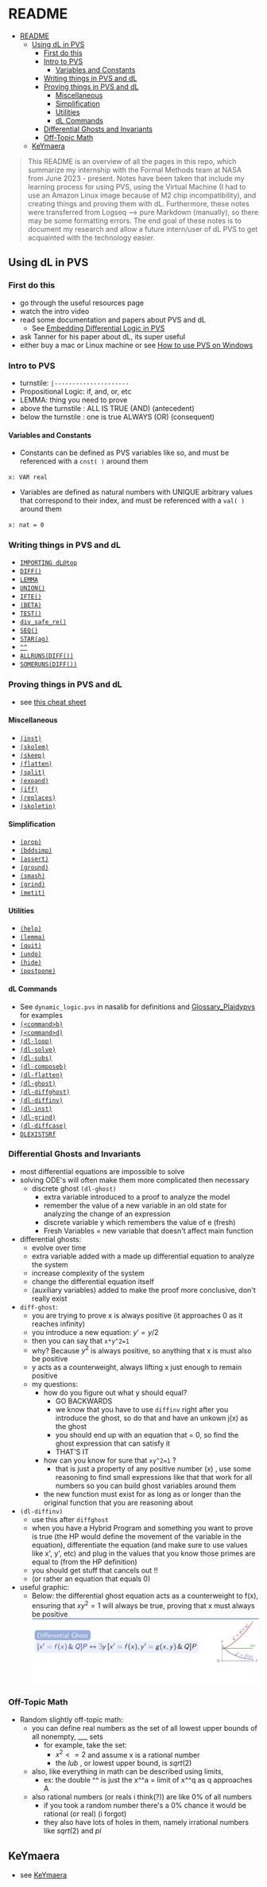 
# README

<!--toc:start-->

- [README](#readme)
  - [Using dL in PVS](#using-dl-in-pvs)
    - [First do this](#first-do-this)
    - [Intro to PVS](#intro-to-pvs)
      - [Variables and Constants](#variables-and-constants)
    - [Writing things in PVS and dL](#writing-things-in-pvs-and-dl)
    - [Proving things in PVS and dL](#proving-things-in-pvs-and-dl)
      - [Miscellaneous](#miscellaneous)
      - [Simplification](#simplification)
      - [Utilities](#utilities)
      - [dL Commands](#dl-commands)
    - [Differential Ghosts and Invariants](#differential-ghosts-and-invariants)
    - [Off-Topic Math](#off-topic-math)
  - [KeYmaera](#keymaera)

<!--toc:end-->

> This README is an overview of all the pages in this repo, which summarize my
> internship with the Formal Methods team at NASA from June 2023 - present. Notes
> have been taken that include my learning process for using PVS, using the
> Virtual Machine (I had to use an Amazon Linux image because of M2 chip
> incompatibility), and creating things and proving them with dL. Furthermore,
> these notes were transferred from Logseq --> pure Markdown (manually), so there
> may be some formatting errors. The end goal of these notes is to document my
> research and allow a future intern/user of dL PVS to get acquainted with the
> technology easier.

## Using dL in PVS

### First do this

- go through the useful resources page
- watch the intro video
- read some documentation and papers about PVS and dL
  - See [Embedding Differential Logic in PVS](assets/LSFA_23_submit.pdf)
- ask Tanner for his paper about dL, its super useful
- either buy a mac or Linux machine or see [How to use PVS on Windows](pages/pvs-on-windows.md)

### Intro to PVS

- turnstile: `|---------------------`
- Propositional Logic: if, and, or, etc
- LEMMA: thing you need to prove
- above the turnstile : ALL IS TRUE (AND) (antecedent)
- below the turnstile : one is true ALWAYS (OR) (consequent)

#### Variables and Constants

- Constants can be defined as PVS variables like so, and must be referenced with
  a `cnst( )` around them

`x: VAR real`

- Variables are defined as natural numbers with UNIQUE arbitrary values that
  correspond to their index, and must be referenced with a `val( )` around them

`x: nat = 0`

### Writing things in PVS and dL

- [`IMPORTING dL@top`](pages/IMPORTING.md)
- [`DIFF()`](pages/DIFF.md)
- [`LEMMA`](pages/lemma.md)
- [`UNION()`](pages/UNION.md)
- [`IFTE()`](pages/IFTE.md)
- [`(BETA)`](pages/beta.md)
- [`TEST()`](pages/test.md)
- [`div_safe_re()`](pages/div_safe_re.md)
- [`SEQ()`](pages/SEQ.md)
- [`STAR(ag)`](pages/star.md)
- [`^^`](pages/exponentiation.md)
- [`ALLRUNS(DIFF())`](pages/ALLRUNS.md)
- [`SOMERUNS(DIFF())`](pages/SOMERUNS.md)

### Proving things in PVS and dL

- see [this cheat sheet](assets/plaidypvs_cheatsheet.png)

#### Miscellaneous

- [`(inst)`](pages/inst.md)
- [`(skolem)`](pages/skolem.md)
- [`(skeep)`](pages/skeep.md)
- [`(flatten)`](pages/flatten.md)
- [`(split)`](pages/)
- [`(expand)`](pages/expand.md)
- [`(iff)`](pages/IFF.md)
- [`(replaces)`](pages/replaces.md)
- [`(skoletin)`](pages/skoletin.md)

#### Simplification

- [`(prop)`](pages/prop.md)
- [`(bddsimp)`](pages/bddsimp.md)
- [`(assert)`](pages/assert.md)
- [`(ground)`](pages/ground.md)
- [`(smash)`](pages/smash.md)
- [`(grind)`](pages/grind.md)
- [`(metit)`](metit.md)

#### Utilities

- [`(help)`](pages/help.md)
- [`(lemma)`](pages/lemma.md)
- [`(quit)`](pages/quit.md)
- [`(undo)`](pages/undo.md)
- [`(hide)`](pages/hide.md)
- [`(postpone)`](postpone.md)

#### dL Commands

- See `dynamic_logic.pvs` in nasalib for definitions and [Glossary_Plaidypvs](./assets/Glossary_Plaidypvs.pvs) for examples
- [`(<command>b)`](pages/box.md)
- [`(<command>d)`](pages/diamond.md)
- [`(dl-loop)`](pages/loop.md)
- [`(dl-solve)`](pages/solve.md)
- [`(dl-subs)`](pages/sub.md)
- [`(dl-composeb)`](pages/compose.md)
- [`(dl-flatten)`](pages/flatten.md)
- [`(dl-ghost)`](pages/ghosts.md)
- [`(dl-diffghost)`](pages/diffghost.md)
- [`(dl-diffinv)`](pages/diffinv.md)
- [`(dl-inst)`](pages/inst.md)
- [`(dl-grind)`](pages/dl-grind.md)
- [`(dl-diffcase)`](pages/diffcase.md)
- [`DLEXISTSRf`](pages/DLEXISTSRf.md)

### Differential Ghosts and Invariants

- most differential equations are impossible to solve
- solving ODE's will often make them more complicated then necessary
  - discrete ghost `(dl-ghost)`
    - extra variable introduced to a proof to analyze the model
    - remember the value of a new variable in an old state for analyzing the
      change of an expression
    - discrete variable y which remembers the value of e (fresh)
    - Fresh Variables = new variable that doesn't affect main function
- differential ghosts:
  - evolve over time
  - extra variable added with a made up differential equation to analyze the
    system
  - increase complexity of the system
  - change the differential equation itself
  - (auxiliary variables) added to make the proof more conclusive, don't really
    exist
- `diff-ghost`:
  - you are trying to prove x is always positive (it approaches 0 as it reaches
    infinity)
  - you introduce a new equation: $y' = y/2$
  - then you can say that `x*y^2=1`
  - why? Because $y^2$ is always positive, so anything that x is must also be
    positive
  - y acts as a counterweight, always lifting x just enough to remain positive
  - my questions:
    - how do you figure out what y should equal?
      - GO BACKWARDS
      - we know that you have to use `diffinv` right after you introduce the
        ghost, so do that and have an unkown j(x) as the ghost
      - you should end up with an equation that = 0, so find the ghost
        expression that can satisfy it
      - THAT'S IT
    - how can you know for sure that `xy^2=1` ?
      - that is just a property of any positive number $(x)$ , use some
        reasoning to find small expressions like that that work for all numbers so
        you can build ghost variables around them
    - the new function must exist for as long as or longer than the original
      function that you are reasoning about
- `(dl-diffinv)`
  - use this after `diffghost`
  - when you have a Hybrid Program and something you want to prove is true (the
    HP would define the movement of the variable in the equation), differentiate
    the equation (and make sure to use values like x', y', etc) and plug in the
    values that you know those primes are equal to (from the HP definition)
  - you should get stuff that cancels out !!
  - (or rather an equation that equals 0)
- useful graphic:
  - Below: the differential ghost equation acts as a counterweight to f(x),
    ensuring that $xy^2 = 1$ will always be true, proving that x must always be
    positive
    ![counterweight](assets/counterweight.png)

### Off-Topic Math

- Random slightly off-topic math:
  - you can define real numbers as the set of all lowest upper bounds of all
    nonempty, \_\_\_ sets
    - for example, take the set:
      - $x^2 <= 2$ and assume x is a rational number
      - the $lub$ , or lowest upper bound, is $sqrt(2)$
  - also, like everything in math can be described using limits,
    - ex: the double ^^ is just the x^^a = limit of x^^q as q approaches A
  - also rational numbers (or reals i think(?)) are like 0% of all numbers
    - if you took a random number there's a 0% chance it would be rational (or
      real) (i forgot)
    - they also have lots of holes in them, namely irrational numbers like
      $sqrt(2)$ and $pi$

## KeYmaera

- see [KeYmaera](pages/keymaera.md)
